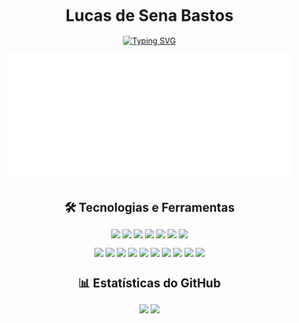 <!--
**lucasdesena/lucasdesena** is a ✨ _special_ ✨ repository because its `README.md` (this file) appears on your GitHub profile.

Here are some ideas to get you started:

- 🔭 I’m currently working on ...
- 🌱 I’m currently learning ...
- 👯 I’m looking to collaborate on ...
- 🤔 I’m looking for help with ...
- 💬 Ask me about ...
- 📫 How to reach me: ...
- 😄 Pronouns: ...
- ⚡ Fun fact: ...
-->

<h1 align="center">Lucas de Sena Bastos</h1>
<p align="center">
<a href="https://git.io/typing-svg"><img src="https://readme-typing-svg.herokuapp.com?font=Fira+Code&pause=1000&vCenter=true&random=false&width=372&lines=Welcome+to+my+GitHub+repository!" alt="Typing SVG" /></a>
</p>

<!--Metrics-->
<p align="center"><a href="https://github.com/lucasdesena?tab=repositories"><img src="github-metrics.svg"/></a></p>

<h2 align="center">🛠️ Tecnologias e Ferramentas</h2>
<!--Linguagens-->
<p align="center">
  <a href="https://dart.dev/"><img src="https://skillicons.dev/icons?i=dart"/></a>
  <a href="https://flutter.dev/"><img src="https://skillicons.dev/icons?i=flutter"/></a>
  <a href="https://www.java.com/"><img src="https://skillicons.dev/icons?i=java"/></a>
  <a href="https://developer.mozilla.org/en-US/docs/Web/JavaScript"><img src="https://skillicons.dev/icons?i=js"/></a>
  <a href="https://docs.microsoft.com/en-us/dotnet/csharp/"><img src="https://skillicons.dev/icons?i=cs"/></a>
  <a href="https://www.python.org/"><img src="https://skillicons.dev/icons?i=py"/></a>
  <a href="https://developer.mozilla.org/en-US/docs/Web/HTML"><img src="https://skillicons.dev/icons?i=html"/></a>
</p>

<!--Frameworks/Softwares-->
<p align="center">
  <a href="https://www.figma.com/"><img src="https://skillicons.dev/icons?i=figma"/></a>
  <a href="https://firebase.google.com/"><img src="https://skillicons.dev/icons?i=firebase"/></a>
  <a href="https://www.postman.com/"><img src="https://skillicons.dev/icons?i=postman"/></a>
  <a href="https://angular.io/"><img src="https://skillicons.dev/icons?i=angular"/></a>
  <a href="https://nodejs.org/"><img src="https://skillicons.dev/icons?i=nodejs"/></a>
  <a href="https://git-scm.com/"><img src="https://skillicons.dev/icons?i=git"/></a>
  <a href="https://github.com/"><img src="https://skillicons.dev/icons?i=github"/></a>
  <a href="https://code.visualstudio.com/"><img src="https://skillicons.dev/icons?i=vscode"/></a>
  <a href="https://www.mysql.com/"><img src="https://skillicons.dev/icons?i=mysql"/></a>
  <a href="https://www.sqlite.org/"><img src="https://skillicons.dev/icons?i=sqlite"/></a>
</p>

<h2 align="center">📊 Estatísticas do GitHub</h2>
<!--Cards stats-->
<p  align="center">
  <a href="https://github.com/lucasdesena?tab=repositories"><img height=200 src="https://github-readme-stats.vercel.app/api?username=lucasdesena&show_icons=true&theme=gruvbox_light&card_width=320"></a>
<a href="https://github.com/lucasdesena?tab=repositories">
  <img height=200 src="https://github-readme-stats.vercel.app/api/top-langs/?username=lucasdesena&hide=c%2b%2b,cmake,swift,c&size_weight=0.5&count_weight=0.5&layout=compact&theme=gruvbox_light&card_width=320">
</a>
</p>
